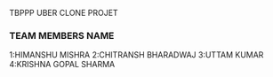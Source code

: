 TBPPP UBER CLONE PROJET
### TEAM MEMBERS NAME
1:HIMANSHU MISHRA
2:CHITRANSH BHARADWAJ
3:UTTAM KUMAR
4:KRISHNA GOPAL SHARMA
